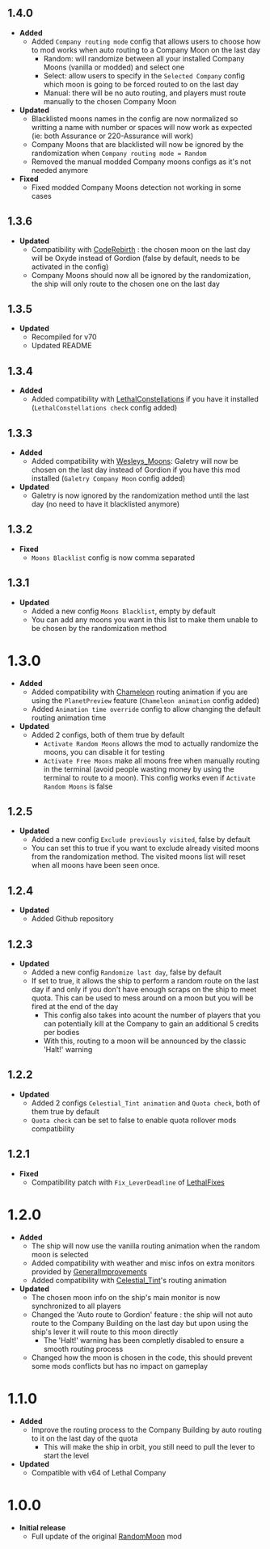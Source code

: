 ## 1.4.0
- **Added**
    - Added `Company routing mode` config that allows users to choose how to mod works when auto routing to a Company Moon on the last day
        - Random: will randomize between all your installed Company Moons (vanilla or modded) and select one
        - Select: allow users to specify in the `Selected Company` config which moon is going to be forced routed to on the last day
        - Manual: there will be no auto routing, and players must route manually to the chosen Company Moon
- **Updated**
    - Blacklisted moons names in the config are now normalized so writting a name with number or spaces will now work as expected (ie: both Assurance or 220-Assurance will work)
    - Company Moons that are blacklisted will now be ignored by the randomization when `Company routing mode = Random`
    - Removed the manual modded Company moons configs as it's not needed anymore
- **Fixed**
    - Fixed modded Company Moons detection not working in some cases

## 1.3.6
- **Updated**
    - Compatibility with [CodeRebirth](https://thunderstore.io/c/lethal-company/p/XuXiaolan/CodeRebirth/) : the chosen moon on the last day will be Oxyde instead of Gordion (false by default, needs to be activated in the config)
    - Company Moons should now all be ignored by the randomization, the ship will only route to the chosen one on the last day

## 1.3.5
- **Updated**
    - Recompiled for v70
    - Updated README

## 1.3.4
- **Added**
    - Added compatibility with [LethalConstellations](https://thunderstore.io/c/lethal-company/p/darmuh/LethalConstellations/) if you have it installed (`LethalConstellations check` config added)

## 1.3.3
- **Added**
    - Added compatibility with [Wesleys_Moons](https://thunderstore.io/c/lethal-company/p/Magic_Wesley/Wesleys_Moons/): Galetry will now be chosen on the last day instead of Gordion if you have this mod installed (`Galetry Company Moon` config added)
- **Updated**
    - Galetry is now ignored by the randomization method until the last day (no need to have it blacklisted anymore)

## 1.3.2
- **Fixed**
    - `Moons Blacklist` config is now comma separated

## 1.3.1
- **Updated**
    - Added a new config `Moons Blacklist`, empty by default
    - You can add any moons you want in this list to make them unable to be chosen by the randomization method

# 1.3.0
- **Added**
    - Added compatibility with [Chameleon](https://thunderstore.io/c/lethal-company/p/ButteryStancakes/Chameleon/) routing animation if you are using the `PlanetPreview` feature (`Chameleon animation` config added)
    - Added `Animation time override` config to allow changing the default routing animation time
- **Updated**
    - Added 2 configs, both of them true by default
        - `Activate Random Moons` allows the mod to actually randomize the moons, you can disable it for testing
        - `Activate Free Moons` make all moons free when manually routing in the terminal (avoid people wasting money by using the terminal to route to a moon). This config works even if `Activate Random Moons` is false

## 1.2.5
- **Updated**
    - Added a new config `Exclude previously visited`, false by default
    - You can set this to true if you want to exclude already visited moons from the randomization method. The visited moons list will reset when all moons have been seen once.

## 1.2.4
- **Updated**
    - Added Github repository

## 1.2.3
- **Updated**
    - Added a new config `Randomize last day`, false by default
    - If set to true, it allows the ship to perform a random route on the last day if and only if you don't have enough scraps on the ship to meet quota. This can be used to mess around on a moon but you will be fired at the end of the day
        - This config also takes into acount the number of players that you can potentially kill at the Company to gain an additional 5 credits per bodies
        - With this, routing to a moon will be announced by the classic 'Halt!' warning

## 1.2.2
- **Updated**
    - Added 2 configs `Celestial_Tint animation` and `Quota check`, both of them true by default
    - `Quota check` can be set to false to enable quota rollover mods compatibility

## 1.2.1
- **Fixed**
    - Compatibility patch with `Fix_LeverDeadline` of [LethalFixes](https://thunderstore.io/c/lethal-company/p/Dev1A3/LethalFixes/)

# 1.2.0
- **Added**
    - The ship will now use the vanilla routing animation when the random moon is selected
    - Added compatibility with weather and misc infos on extra monitors provided by [GeneralImprovements](https://thunderstore.io/c/lethal-company/p/ShaosilGaming/GeneralImprovements/)
    - Added compatibility with [Celestial_Tint](https://thunderstore.io/c/lethal-company/p/sfDesat/Celestial_Tint/)'s routing animation
- **Updated**
    - The chosen moon info on the ship's main monitor is  now synchronized to all players
    - Changed the 'Auto route to Gordion' feature : the ship will not auto route to the Company Building on the last day but upon using the ship's lever it will route to this moon directly
        - The 'Halt!' warning has been completly disabled to ensure a smooth routing process
    - Changed how the moon is chosen in the code, this should prevent some mods conflicts but has no impact on gameplay

# 1.1.0
- **Added**
    - Improve the routing process to the Company Building by auto routing to it on the last day of the quota
        - This will make the ship in orbit, you still need to pull the lever to start the level
- **Updated**
    - Compatible with v64 of Lethal Company

# 1.0.0
- **Initial release**
    - Full update of the original [RandomMoon](https://thunderstore.io/c/lethal-company/p/Beepsterr/RandomMoon/) mod